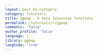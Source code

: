 ```yaml
---
layout: post-by-category
category: tutorials
title: ggmap - R Data Intensive Tutorials
permalink: /tutorials/r/ggmap
comments: 'false'
author_profile: 'false'
language: r
library: ggmap
langSide: 'true'
---
```

